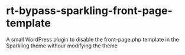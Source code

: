rt-bypass-sparkling-front-page-template
=======================================

A small WordPress plugin to disable the front-page.php template in the Sparkling theme withour modifying the theme
